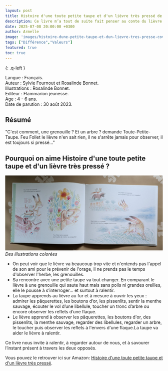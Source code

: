 ```yaml
---
layout: post
title: Histoire d'une toute petite taupe et d'un lièvre très pressé de Sylvie Fournout et Rosalinde Bonnet
description: Ce livre m’a tout de suite fait penser au conte du lièvre et de la tortue, avec ce joli message sur l’importance de prendre son temps, faire preuve de patience, observer le monde qui nous entoure et savourer les petits instants.
date: 2025-07-08 20:00:00 +0300
author: Armelle
image: 'images/histoire-dune-petite-taupe-et-dun-lievre-tres-presse-cover.jpg'
tags: ["Différence","Valeurs"]
featured: true
toc: true
---
```


{: .q-left }

Langue : Français.  
Auteur : Sylvie Fournout et Rosalinde Bonnet.    
Illustrations : Rosalinde Bonnet.                   
Editeur : Flammarion jeunesse.              
Age : 4 - 6 ans.                          
Date de parution : 30 août 2023.         

## Résumé

"C'est comment, une grenouille ? Et un arbre ? demande Toute-Petite-Taupe. Feu Follet le lièvre n'en sait rien, il ne s'arrête jamais pour observer, il est toujours si pressé..."

## Pourquoi on aime Histoire d'une toute petite taupe et d'un lièvre très pressé ?

![Des illustrations colorées](images/histoire-dune-petite-taupe-et-dun-lievre-tres-presse-int.jpg)
*Des illustrations colorées*
- On peut voir que le lièvre va beaucoup trop vite et n'entends pas l'appel de son ami pour le prévenir de l'orage, il ne prends pas le temps d'observer l'herbe, les grenouilles. 
- Sa rencontre avec une petite taupe va tout changer. En comparant le lièvre à une grenouille qui saute haut mais sans poils ni grandes oreilles, elle le pousse à s’interroger… et surtout à ralentir.
- La taupe apprends au lièvre au fur et à mesure à ouvrir les yeux : admirer les pâquerettes, les boutons d’or, les pissenlits, sentir la menthe sauvage, écouter le vol d’une libellule, toucher un tronc d’arbre ou encore observer les reflets d’une flaque.
- Le lièvre apprend à observer les pâquerettes, les boutons d'or, des pissenlits, la menthe sauvage, regarder des libellules, regarder un arbre, le toucher puis observer les reflets à l'envers d'une flaque.La taupe va aider le lièvre à ralentir.

Ce livre nous invite à ralentir, à regarder autour de nous, et à savourer l’instant présent à travers les deux opposés. 

Vous pouvez le retrouver ici sur Amazon: [Histoire d'une toute petite taupe et d'un lièvre très pressé](https://amzn.to/4f9W0Io).



